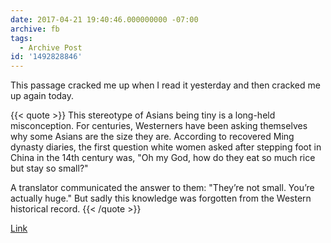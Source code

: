 ```yaml
---
date: 2017-04-21 19:40:46.000000000 -07:00
archive: fb
tags: 
  - Archive Post
id: '1492828846'
---
```


This passage cracked me up when I read it yesterday and then cracked me up again today.

{{< quote >}}
This stereotype of Asians being tiny is a long-held misconception. For centuries, Westerners have been asking themselves why some Asians are the size they are. According to recovered Ming dynasty diaries, the first question white women asked after stepping foot in China in the 14th century was, "Oh my God, how do they eat so much rice but stay so small?"

A translator communicated the answer to them: "They’re not small. You’re actually huge." But sadly this knowledge was forgotten from the Western historical record.
{{< /quote >}}

[Link](http://reductress.com/post/im-not-tiny-because-im-asian-im-tiny-because-youre-white/)
